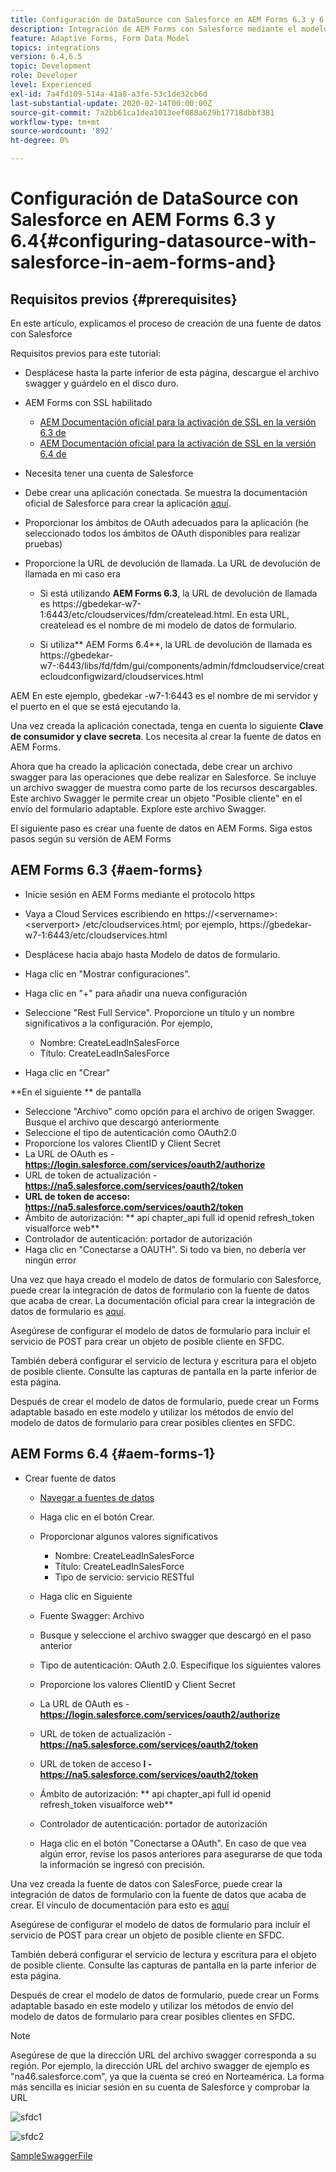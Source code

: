 ```yaml
---
title: Configuración de DataSource con Salesforce en AEM Forms 6.3 y 6.4
description: Integración de AEM Forms con Salesforce mediante el modelo de datos de formulario
feature: Adaptive Forms, Form Data Model
topics: integrations
version: 6.4,6.5
topic: Development
role: Developer
level: Experienced
exl-id: 7a4fd109-514a-41a8-a3fe-53c1de32cb6d
last-substantial-update: 2020-02-14T00:00:00Z
source-git-commit: 7a2bb61ca1dea1013eef088a629b17718dbbf381
workflow-type: tm+mt
source-wordcount: '892'
ht-degree: 0%

---
```


# Configuración de DataSource con Salesforce en AEM Forms 6.3 y 6.4{#configuring-datasource-with-salesforce-in-aem-forms-and}

## Requisitos previos {#prerequisites}

En este artículo, explicamos el proceso de creación de una fuente de datos con Salesforce

Requisitos previos para este tutorial:

* Desplácese hasta la parte inferior de esta página, descargue el archivo swagger y guárdelo en el disco duro.
* AEM Forms con SSL habilitado

   * [AEM Documentación oficial para la activación de SSL en la versión 6.3 de](https://helpx.adobe.com/experience-manager/6-3/sites/administering/using/ssl-by-default.html)
   * [AEM Documentación oficial para la activación de SSL en la versión 6.4 de](https://helpx.adobe.com/experience-manager/6-4/sites/administering/using/ssl-by-default.html)

* Necesita tener una cuenta de Salesforce
* Debe crear una aplicación conectada. Se muestra la documentación oficial de Salesforce para crear la aplicación [aquí](https://help.salesforce.com/articleView?id=connected_app_create.htm&amp;type=0).
* Proporcionar los ámbitos de OAuth adecuados para la aplicación (he seleccionado todos los ámbitos de OAuth disponibles para realizar pruebas)
* Proporcione la URL de devolución de llamada. La URL de devolución de llamada en mi caso era

   * Si está utilizando **AEM Forms 6.3**, la URL de devolución de llamada es https://gbedekar-w7-1:6443/etc/cloudservices/fdm/createlead.html. En esta URL, createlead es el nombre de mi modelo de datos de formulario.

   * Si utiliza** AEM Forms 6.4**, la URL de devolución de llamada es https://gbedekar-w7-:6443/libs/fd/fdm/gui/components/admin/fdmcloudservice/createcloudconfigwizard/cloudservices.html

AEM En este ejemplo, gbedekar -w7-1:6443 es el nombre de mi servidor y el puerto en el que se está ejecutando la.

Una vez creada la aplicación conectada, tenga en cuenta lo siguiente **Clave de consumidor y clave secreta**. Los necesita al crear la fuente de datos en AEM Forms.

Ahora que ha creado la aplicación conectada, debe crear un archivo swagger para las operaciones que debe realizar en Salesforce. Se incluye un archivo swagger de muestra como parte de los recursos descargables. Este archivo Swagger le permite crear un objeto &quot;Posible cliente&quot; en el envío del formulario adaptable. Explore este archivo Swagger.

El siguiente paso es crear una fuente de datos en AEM Forms. Siga estos pasos según su versión de AEM Forms

## AEM Forms 6.3 {#aem-forms}

* Inicie sesión en AEM Forms mediante el protocolo https
* Vaya a Cloud Services escribiendo en https://&lt;servername>:&lt;serverport> /etc/cloudservices.html; por ejemplo, https://gbedekar-w7-1:6443/etc/cloudservices.html
* Desplácese hacia abajo hasta Modelo de datos de formulario.
* Haga clic en &quot;Mostrar configuraciones&quot;.
* Haga clic en &quot;+&quot; para añadir una nueva configuración
* Seleccione &quot;Rest Full Service&quot;. Proporcione un título y un nombre significativos a la configuración. Por ejemplo,

   * Nombre: CreateLeadInSalesForce
   * Título: CreateLeadInSalesForce

* Haga clic en &quot;Crear&quot;

**En el siguiente ** de pantalla

* Seleccione &quot;Archivo&quot; como opción para el archivo de origen Swagger. Busque el archivo que descargó anteriormente
* Seleccione el tipo de autenticación como OAuth2.0
* Proporcione los valores ClientID y Client Secret
* La URL de OAuth es - **https://login.salesforce.com/services/oauth2/authorize**
* URL de token de actualización - **https://na5.salesforce.com/services/oauth2/token**
* **URL de token de acceso: https://na5.salesforce.com/services/oauth2/token**
* Ámbito de autorización: ** api chapter_api full id openid refresh_token visualforce web**
* Controlador de autenticación: portador de autorización
* Haga clic en &quot;Conectarse a OAUTH&quot;. Si todo va bien, no debería ver ningún error

Una vez que haya creado el modelo de datos de formulario con Salesforce, puede crear la integración de datos de formulario con la fuente de datos que acaba de crear. La documentación oficial para crear la integración de datos de formulario es [aquí](https://helpx.adobe.com/aem-forms/6-3/data-integration.html).

Asegúrese de configurar el modelo de datos de formulario para incluir el servicio de POST para crear un objeto de posible cliente en SFDC.

También deberá configurar el servicio de lectura y escritura para el objeto de posible cliente. Consulte las capturas de pantalla en la parte inferior de esta página.

Después de crear el modelo de datos de formulario, puede crear un Forms adaptable basado en este modelo y utilizar los métodos de envío del modelo de datos de formulario para crear posibles clientes en SFDC.

## AEM Forms 6.4 {#aem-forms-1}

* Crear fuente de datos

   * [Navegar a fuentes de datos](http://localhost:4502/libs/fd/fdm/gui/components/admin/fdmcloudservice/fdm.html/conf/global)

   * Haga clic en el botón Crear.
   * Proporcionar algunos valores significativos

      * Nombre: CreateLeadInSalesForce
      * Título: CreateLeadInSalesForce
      * Tipo de servicio: servicio RESTful
   * Haga clic en Siguiente
   * Fuente Swagger: Archivo
   * Busque y seleccione el archivo swagger que descargó en el paso anterior
   * Tipo de autenticación: OAuth 2.0. Especifique los siguientes valores
   * Proporcione los valores ClientID y Client Secret
   * La URL de OAuth es - **https://login.salesforce.com/services/oauth2/authorize**
   * URL de token de actualización - **https://na5.salesforce.com/services/oauth2/token**
   * URL de token de acceso **l - https://na5.salesforce.com/services/oauth2/token**
   * Ámbito de autorización: ** api chapter_api full id openid refresh_token visualforce web**
   * Controlador de autenticación: portador de autorización
   * Haga clic en el botón &quot;Conectarse a OAuth&quot;. En caso de que vea algún error, revise los pasos anteriores para asegurarse de que toda la información se ingresó con precisión.


Una vez creada la fuente de datos con SalesForce, puede crear la integración de datos de formulario con la fuente de datos que acaba de crear. El vínculo de documentación para esto es [aquí](https://helpx.adobe.com/experience-manager/6-4/forms/using/create-form-data-models.html)

Asegúrese de configurar el modelo de datos de formulario para incluir el servicio de POST para crear un objeto de posible cliente en SFDC.

También deberá configurar el servicio de lectura y escritura para el objeto de posible cliente. Consulte las capturas de pantalla en la parte inferior de esta página.

Después de crear el modelo de datos de formulario, puede crear un Forms adaptable basado en este modelo y utilizar los métodos de envío del modelo de datos de formulario para crear posibles clientes en SFDC.

>[!NOTE]
>
>Asegúrese de que la dirección URL del archivo swagger corresponda a su región. Por ejemplo, la dirección URL del archivo swagger de ejemplo es &quot;na46.salesforce.com&quot;, ya que la cuenta se creó en Norteamérica. La forma más sencilla es iniciar sesión en su cuenta de Salesforce y comprobar la URL

![sfdc1](assets/sfdc1.gif)

![sfdc2](assets/sfdc2.png)

[SampleSwaggerFile](assets/swagger-sales-force-lead.json)
